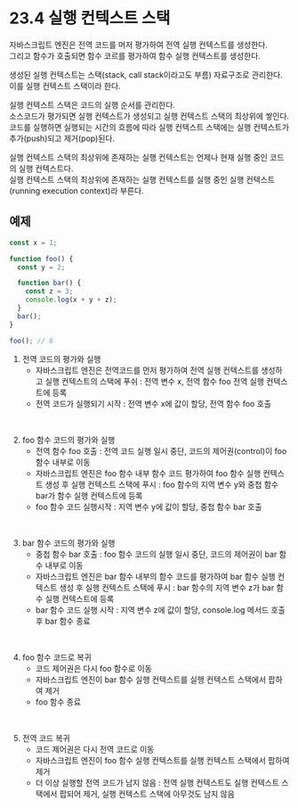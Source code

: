 # 23.4 실행 컨텍스트 스택

자바스크립트 엔진은 전역 코드를 머저 평가하여 전역 실행 컨텍스트를 생성한다.  
그리고 함수가 호출되면 함수 코르를 평가하여 함수 실행 컨텍스트를 생성한다.

생성된 실행 컨텍스트는 스택(stack, call stack이라고도 부름) 자료구조로 관리한다.  
이를 실행 컨텍스트 스택이라 한다.

실행 컨텍스트 스택은 코드의 실행 순서를 관리한다.  
소스코드가 평가되면 실행 컨텍스트가 생성되고 실행 컨텍스트 스택의 최상위에 쌓인다.
코드를 실행하면 실행되는 시간의 흐름에 따라 실행 컨텍스트 스택에는 실행 컨텍스트가 추가(push)되고 제거(pop)된다.

실행 컨텍스트 스택의 최상위에 존재하는 실행 컨텍스트는 언제나 현재 실행 중인 코드의 실행 컨텍스트다.  
실행 컨텍스트 스택의 최상위에 존재하는 실행 컨텍스트를 실행 중인 실행 컨텍스트(running execution context)라 부른다.

## 예제

```js
const x = 1;

function foo() {
  const y = 2;

  function bar() {
    const z = 3;
    console.log(x + y + z);
  }
  bar();
}

foo(); // 6
```

1. 전역 코드의 평가와 실행
   - 자바스크립트 엔진은 전역코드를 먼저 평가하여 전역 실행 컨텍스트를 생성하고 실행 컨텍스트의 스택에 푸쉬 : 전역 변수 x, 전역 함수 foo 전역 실행 컨텍스트에 등록
   - 전역 코드가 실행되기 시작 : 전역 변수 x에 값이 할당, 전역 함수 foo 호출

<br />

2. foo 함수 코드의 평가와 실행
   - 전역 함수 foo 호출 : 전역 코드 실행 일시 중단, 코드의 제어권(control)이 foo 함수 내부로 이동
   - 자바스크립트 엔진은 foo 함수 내부 함수 코드 평가하여 foo 함수 실행 컨텍스트 생성 후 실행 컨텍스트 스택에 푸시 : foo 함수의 지역 변수 y와 중첩 함수 bar가 함수 실행 컨텍스트에 등록
   - foo 함수 코드 실행시작 : 지역 변수 y에 값이 할당, 중첩 함수 bar 호출

<br />

3. bar 함수 코드의 평가와 실행
   - 중첩 함수 bar 호출 : foo 함수 코드의 실행 일시 중단, 코드의 제어권이 bar 함수 내부로 이동
   - 자바스크립트 엔진은 bar 함수 내부의 함수 코드를 평가하여 bar 함수 실행 컨텍스트 생성 후 실행 컨텍스트 스택에 푸시 : bar 함수의 지역 변수 z가 bar 함수 실행 컨텍스트에 등록
   - bar 함수 코드 실행 시작 : 지역 변수 z에 값이 할당, console.log 메서드 호출 후 bar 함수 종료

<br />

4. foo 함수 코드로 복귀
   - 코드 제어권은 다시 foo 함수로 이동
   - 자바스크립트 엔진이 bar 함수 실행 컨텍스트를 실행 컨텍스트 스택에서 팝하여 제거
   - foo 함수 종료

<br />

5. 전역 코드 복귀
   - 코드 제어권은 다시 전역 코드로 이동
   - 자바스크립트 엔진이 foo 함수 실행 컨텍스트를 실행 컨텍스트 스택에서 팝하여 제거
   - 더 이상 실행할 전역 코드가 남지 않음 : 전역 실행 컨텍스트도 실행 컨텍스트 스택에서 팝되어 제거, 실행 컨텍스트 스택에 아무것도 남지 않음
